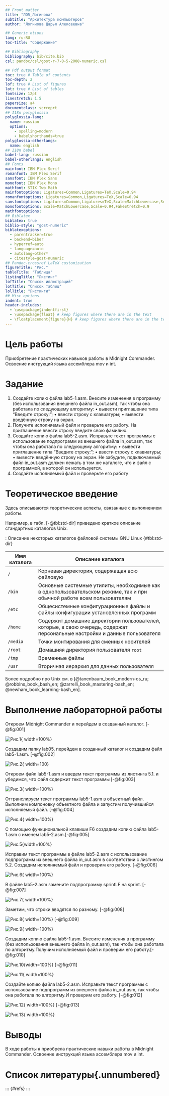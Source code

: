 ```yaml
---
## Front matter
title: "ЛО5_Логинова"
subtitle: "Архитектура компьютеров"
author: "Логинова Дарья Алексеевна"

## Generic otions
lang: ru-RU
toc-title: "Содержание"

## Bibliography
bibliography: bib/cite.bib
csl: pandoc/csl/gost-r-7-0-5-2008-numeric.csl

## Pdf output format
toc: true # Table of contents
toc-depth: 2
lof: true # List of figures
lot: true # List of tables
fontsize: 12pt
linestretch: 1.5
papersize: a4
documentclass: scrreprt
## I18n polyglossia
polyglossia-lang:
  name: russian
  options:
	- spelling=modern
	- babelshorthands=true
polyglossia-otherlangs:
  name: english
## I18n babel
babel-lang: russian
babel-otherlangs: english
## Fonts
mainfont: IBM Plex Serif
romanfont: IBM Plex Serif
sansfont: IBM Plex Sans
monofont: IBM Plex Mono
mathfont: STIX Two Math
mainfontoptions: Ligatures=Common,Ligatures=TeX,Scale=0.94
romanfontoptions: Ligatures=Common,Ligatures=TeX,Scale=0.94
sansfontoptions: Ligatures=Common,Ligatures=TeX,Scale=MatchLowercase,Scale=0.94
monofontoptions: Scale=MatchLowercase,Scale=0.94,FakeStretch=0.9
mathfontoptions:
## Biblatex
biblatex: true
biblio-style: "gost-numeric"
biblatexoptions:
  - parentracker=true
  - backend=biber
  - hyperref=auto
  - language=auto
  - autolang=other*
  - citestyle=gost-numeric
## Pandoc-crossref LaTeX customization
figureTitle: "Рис."
tableTitle: "Таблица"
listingTitle: "Листинг"
lofTitle: "Список иллюстраций"
lotTitle: "Список таблиц"
lolTitle: "Листинги"
## Misc options
indent: true
header-includes:
  - \usepackage{indentfirst}
  - \usepackage{float} # keep figures where there are in the text
  - \floatplacement{figure}{H} # keep figures where there are in the text
---
```


# Цель работы

Приобретение практических навыков работы в Midnight Commander. Освоение инструкций
языка ассемблера mov и int.



# Задание

1. Создайте копию файла lab5-1.asm. Внесите изменения в программу (без использования внешнего файла in_out.asm), так чтобы она работала по следующему алгоритму:
• вывести приглашение типа “Введите строку:”;
• ввести строку с клавиатуры;
• вывести введённую строку на экран.
2. Получите исполняемый файл и проверьте его работу. На приглашение ввести строку
введите свою фамилию.
3. Создайте копию файла lab5-2.asm. Исправьте текст программы с использование подпрограмм из внешнего файла in_out.asm, так чтобы она работала по следующему
алгоритму:
• вывести приглашение типа “Введите строку:”;
• ввести строку с клавиатуры;
• вывести введённую строку на экран.
Не забудьте, подключаемый файл in_out.asm должен лежать в том же каталоге, что и
файл с программой, в которой он используется.
4. Создайте исполняемый файл и проверьте его работу

# Теоретическое введение

Здесь описываются теоретические аспекты, связанные с выполнением работы.

Например, в табл. [-@tbl:std-dir] приведено краткое описание стандартных каталогов Unix.

: Описание некоторых каталогов файловой системы GNU Linux {#tbl:std-dir}

| Имя каталога | Описание каталога                                                                                                          |
|--------------|----------------------------------------------------------------------------------------------------------------------------|
| `/`          | Корневая директория, содержащая всю файловую                                                                               |
| `/bin `      | Основные системные утилиты, необходимые как в однопользовательском режиме, так и при обычной работе всем пользователям     |
| `/etc`       | Общесистемные конфигурационные файлы и файлы конфигурации установленных программ                                           |
| `/home`      | Содержит домашние директории пользователей, которые, в свою очередь, содержат персональные настройки и данные пользователя |
| `/media`     | Точки монтирования для сменных носителей                                                                                   |
| `/root`      | Домашняя директория пользователя  `root`                                                                                   |
| `/tmp`       | Временные файлы                                                                                                            |
| `/usr`       | Вторичная иерархия для данных пользователя                                                                                 |

Более подробно про Unix см. в [@tanenbaum_book_modern-os_ru; @robbins_book_bash_en; @zarrelli_book_mastering-bash_en; @newham_book_learning-bash_en].

# Выполнение лабораторной работы

Откроем Midnight Commander и перейдем в созданный каталог. [-@fig:001]

![Рис.1](image/1.png){ width=100%}

Создадим папку lab05, перейдем в созданный каталог и создадим файл lab5-1.asm.  [-@fig:002]

![Рис.2](image/2.png){ width=100}

Откроем файл lab5-1.asm и введем текст программы из листинга 5.1. и убедимся, что файл содержит текст программы  [-@fig:003]

![Рис.3](image/3.png){ width=100%}

Оттранслируем текст программы lab5-1.asm в объектный файл. Выполним компоновку объектного файла и запустим получившийся исполняемый файл.  [-@fig:004]

![Рис.4](image/4.png){ width=100%}

 С помощью функциональной клавиши F6 создадим копию файла lab5-1.asm с именем
lab5-2.asm.[-@fig:005]

![Рис.5](image/5.png){width=100%}

Исправим текст программы в файле lab5-2.asm с использование подпрограмм из
внешнего файла in_out.asm в соответствии с листингом 5.2. Создадим исполняемый файл и проверим его работу. [-@fig:006]

![Рис.6](image/6.png){ width=100%}

В файле lab5-2.asm замените подпрограмму sprintLF на sprint. [-@fig:007]

![Рис.7](image/7.png){ width=100%}

Заметим, что строки вводятся по разному. [-@fig:008]

![Рис.8](image/8.png){ width=100%}  [-@fig:009]

![Рис.9](image/9.png){ width=100%}

Создадим копию файла lab5-1.asm. Внесите изменения в программу (без использования внешнего файла in_out.asm), так чтобы она работала по алгоритму.Получим исполняемый файл и проверим его работу.[-@fig:010]

![Рис.10](image/10.png){width=100%}  [-@fig:011]

![Рис.11](image/11.png){ width=100%} 

Создайте копию файла lab5-2.asm. Исправьте текст программы с использование подпрограмм из внешнего файла in_out.asm, так чтобы она работала по алгоритму.И проверим его работу. [-@fig:012]

![Рис.12](image/12.png){ width=100%}  [-@fig:013]

![Рис.13](image/13.png){ width=100%} 



# Выводы

В ходе работы я приобрела практические навыки работы в Midnight Commander. Освоение инструкций
языка ассемблера mov и int.


# Список литературы{.unnumbered}

::: {#refs}
:::
